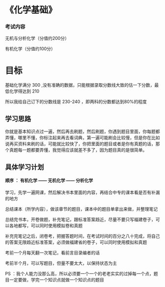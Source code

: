 # 《化学基础》

### 考试内容

  无机与分析化学（分值约200分）
  
  有机化学（分值约100分）
  
# 目标

  基础化学满分 300 ,没有准确的数据，只能根据录取分数线大致的估一下分数，最低化学得达到 210
  
  所以我给自己订下的分数线是 230-240 ，即两科的分数都达到80%的程度
  
## 学习思路

  你就是基本知识点过一遍，然后再去刷题，然后刷题，你遇到题目里面，你每题都弄懂，哪里不懂，你标注起来再去看词典，第一遍可能刷会比较慢，但是你在比如说再买资料来刷的话，可能就比较快了，你把里面的题目或者是你有真题的话，那个真题每一题都要弄懂，我觉得应该就差不多了，因为题目真的是很简单。
  
## 具体学习计划

#### 顺序 ： 有机化学 —— 无机化学 —— 分析化学

  学习，先学一遍网课，然后解决书本里面的内容，再结合中专的课本看是否有补漏的地方

  总结课本（所学内容），做该章节的题目，课本中的题目单拿出来做，并整理笔记

  总结完书本，开卷做题，补充笔记，跟标准答案趋近，尽量不要只写福建卷子，可以各地都写，可以同时使用模拟卷和真题

  补充完笔记之后，闭卷考，把握答题时间，在考试时间的百分之八十完成，将自己的答案无限趋近标准答案，必须做福建省的卷子，可以同时使用模拟和真题

  考前一个月每天翻一次笔记，看前言目录编者的话

  考前半个月，可以写题目，但量不要太大，以保持状态为主
  
  PS ：我个人能力没那么高，所以必须要一个一个的老老实实的过掉每一个点，题目一定要做，学完一个知识点就做一个知识点的题目

